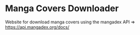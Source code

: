 # Manga Covers Downloader

Website for download manga covers using the mangadex API => https://api.mangadex.org/docs/